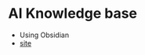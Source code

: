 # AI Knowledge base
- Using Obsidian
- [site](http://subhadityamukherjee.github.io/AI-knowledge-base)

